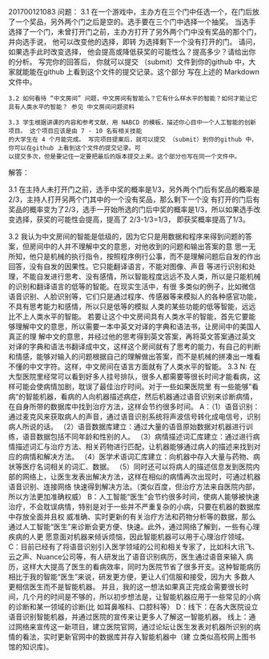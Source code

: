 201700121083
问题：
    3.1 在一个游戏中，主办方在三个门中任选一个，在门后放了一个奖品，另外两个门之后是空的。选手要在三个门中选择一个抽奖。 
    当选手选择了一个门，未曾打开门之前，主办方打开了另外两个门中没有奖品的那个门，并向选手说， 他可以改变他的选择，即转
    为选择剩下一个没有打开的门。 请问，如果选手此时改变选择， 他会提高或降低获奖的可能性么？提高多少？请给出你的分析。 
    写完你的回答后， 你就可以提交 （submit）文件到你的github 中，大家就能能在github 上看到这个文件的提交记录。这个部分
    写在上述的 Markdown 文件中。

    3.2 如何看待 “中文房间” 问题，中文房间有智能么？它有什么样水平的智能？如何才能让它具有人类水平的智能？ 参见 中文房间问题资料

    3.3 学生根据讲课的内容和参考文献，用 NABCD 的模板，描述你心目中一个人工智能的创新项目。 这个项目应该是由 7 - 10 名有相关技能
    的大学生在 4 个月能完成。 写完项目提案后，就可以提交 （submit）到你的github 中，你可以在github 上看到这个文件的提交记录。可
    以提交多次，但是要记住一定要把最后的版本提交上来。这个部分也写在同一个文件中。
解答：

3.1 在主持人未打开门之前，选手中奖的概率是1/3，另外两个门后有奖品的概率是2/3，主持人打开另两个门其中的一个没有奖品，那么剩下一个没
有打开的门后有奖品的概率变为了2/3，选手一开始所选的门后中奖的概率是1/3，所以如果选手改变选择，获奖的可能性会提高，提高了 2/3-1/3=1/3，
即获奖概率提高了1/3。

3.2 我认为中文房间的智能是低级的，因为它只是用数据和程序来得到问题的答案，但房间中的人并不理解中文的意思，对他收到的问题和输出答案的意
思一无所知，他只是机械的执行指令，按照程序例行公事，而不是理解问题后自发的作出回答，没有自发的因果性。它只能翻译语言，不能对图像、声音
等进行识别和处理，不能自发进行思考、没有感情，所以智能程度远远不及人类，所以是只能机械的识别和翻译语言的低等的智能。在现实生活中，有很
多类似的例子，比如微信语音识别、人脸识别等，它们只是通过程序、传感器等来模拟人的各种感官功能，不具有思考能力和感情，所以只是低等的模拟
人类的某些功能的低等智能，远远比不上人类水平的智能。
      若要让这个中文房间具有人类水平的智能，首先它要能够理解中文的意思，所以需要一本中英文对译的字典和语法书，让房间中的美国人真正的理
解中文的意思，并经过他的思考得到英文答案，再将英文答案通过英文对译的字典和语法书翻译成中文，这样这个房间就有了思考的能力，有自己的判断
和情感，能够对输入的问题根据自己的理解做出答案，而不是机械的拼凑出一堆看不懂的中文字符。这样，中文房间在语言方面就有了人类水平的智能。
  3.3 
N: 在大型医院里经常可以看到好多人挂号排队，很多人都需要等很长时间才能看病，这样可能会使病情加剧，耽误了最佳治疗时间。对于一些如果医院里
有一些能够”看病“的智能机器，看病的人向机器描述病症，然后机器通过语音识别来诊断病情，在自身所带的数据库中找到治疗方法，这样会节约很多时间。
A：（1）语音识别：通过麦克风来获取病人的声音，通过语音识别系统将声波信号转化成电信号，识别病人所说的话。
   （2）语音数据库建立：通过大量的语音原始数据对机器进行训练，语音数据包括不同年龄和性别的人。
   （3）病情描述词汇库建立：通过进行病情描述词汇与治疗方法、相关药物进行匹配，让机器能够通过病人的描述来找到对应的病情和解决方法。
   （4）医学术语词汇库建立：向机器中存入大量与药物、病状等医疗名词相关的词汇、数据。
   （5）同时还可以将病人的描述信息发到医院内部的网络上，让医生发表出解决方法，这样在相似的病情再次出现时，可通过机器语音识别、连接网络
     快速得到解决方法。（类似百度，但治疗方法来自医院内部，所以方法更加准确权威）
B：人工智能“医生”会节约很多时间，使病人能够被快速治疗，不会耽误病情，特别是对于一些并不严重复杂的小病，只要在机器的数据库中存放全面并且权
威准确、实时更新的有关治疗方法和药物分析等的数据，那么 通过人工智能“医生”来诊断会更方便、快速。此外，通过网络了解到，一些有心理疾病的人更
愿意面对机器来倾诉烦恼，因此智能机器可以用于心理治疗领域。
C：目前已经有了将语音识别引入医学领域的公司和相关专家了，比如科大讯飞、云之声、Nuance公司等，有人研发出了语音识别病历，医生通过语音来输入
病历，这样大大提高了医生的看病效率，同时为医院节省了很多开支。这种智能病历相比于我的智能“医生”来说，研发更方便，更让人们信服和接受，因为大
多数人更相信医生而不是智能机器。
并且，我的这一想法如果真正完成会需要很长时间，几个月的时间是不够的，所以初步想法是，让智能机器应用于一些常见的小病的诊断和某一领域的诊断(比
如耳鼻喉科、口腔科等）
D：线下：在各大医院设立语音识别智能机器，并通过医院的宣传来让更多人了解这一智能机器。
   线上：通过网络来宣传这一新项目，建立医院官网，通过论坛让医生发表对机器所识别的病情的看法，实时更新官网中的数据库并存入智能机器中（建
   立类似高校网上图书馆的知识库)。
